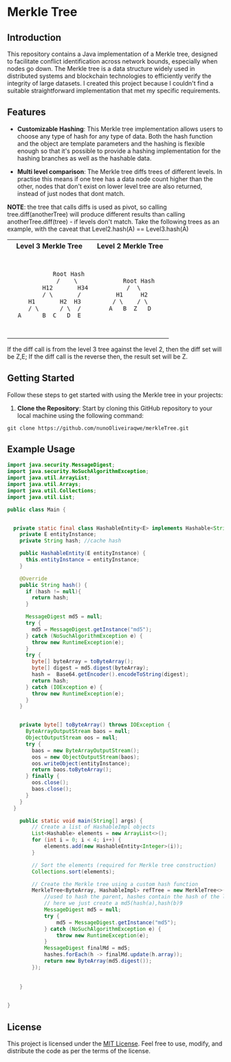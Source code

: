 # Merkle Tree 


## Introduction

This repository contains a Java implementation of a Merkle tree, designed to facilitate conflict identification across network bounds, especially when nodes go down. 
The Merkle tree is a data structure widely used in distributed systems and blockchain technologies to efficiently verify the integrity of large datasets. 
I created this project because I couldn't find a suitable straightforward implementation that met my specific requirements.

## Features

- **Customizable Hashing**: This Merkle tree implementation allows users to choose any type of hash for any type of data. Both the hash function and the object are template parameters and the hashing is flexible enough so that it's possible to provide a hashing implementation for the hashing branches as well as the hashable data.

- **Multi level comparison**: The Merkle tree diffs trees of different levels. In practise this means if one tree has a data node count higher than the other, nodes that don't exist on lower level tree are also returned, instead of just nodes that dont match.
  

 **NOTE**: the tree that calls diffs is used as pivot, so calling  tree.diff(anotherTree) will produce different results than calling anotherTree.diff(tree) 
    - if levels don't match. Take the following trees as an example, with the caveat that Level2.hash(A) == Level3.hash(A)

<table>
<tr>
<th>Level 3 Merkle Tree</th>
<th>Level 2 Merkle Tree</th>
</tr>
<tr>
<td>
<pre>

                Root Hash
                 /    \
             H12       H34
             / \       / 
         H1       H2  H3  
         / \      / \  / 
      A      B  C   D  E 
</pre>
</td>
<td>
<pre>

            Root Hash
             /  \       
          H1     H2   
         / \    / \  
        A   B  Z   D 
</pre>
</td>
</tr>
</table>

If the diff call is from the level 3 tree against the level 2, then the diff set will be Z,E; If the diff call is the reverse
then, the result set will be Z. 


## Getting Started

Follow these steps to get started with using the Merkle tree in your projects:

1. **Clone the Repository**: Start by cloning this GitHub repository to your local machine using the following command:

```
git clone https://github.com/nunoOliveiraqwe/merkleTree.git
```


## Example Usage

```java
import java.security.MessageDigest;
import java.security.NoSuchAlgorithmException;
import java.util.ArrayList;
import java.util.Arrays;
import java.util.Collections;
import java.util.List;

public class Main {


  private static final class HashableEntity<E> implements Hashable<String> {
    private E entityInstance;
    private String hash; //cache hash

    public HashableEntity(E entityInstance) {
      this.entityInstance = entityInstance;
    }

    @Override
    public String hash() {
      if (hash != null){
        return hash;
      }

      MessageDigest md5 = null;
      try {
        md5 = MessageDigest.getInstance("md5");
      } catch (NoSuchAlgorithmException e) {
        throw new RuntimeException(e);
      }
      try {
        byte[] byteArray = toByteArray();
        byte[] digest = md5.digest(byteArray);
        hash =  Base64.getEncoder().encodeToString(digest);
        return hash;
      } catch (IOException e) {
        throw new RuntimeException(e);
      }
    }


    private byte[] toByteArray() throws IOException {
      ByteArrayOutputStream baos = null;
      ObjectOutputStream oos = null;
      try {
        baos = new ByteArrayOutputStream();
        oos = new ObjectOutputStream(baos);
        oos.writeObject(entityInstance);
        return baos.toByteArray();
      } finally {
        oos.close();
        baos.close();
      }
    }
  }

    public static void main(String[] args) {
        // Create a list of HashableImpl objects
        List<Hashable> elements = new ArrayList<>();
        for (int i = 0; i < 4; i++) {
            elements.add(new HashableEntity<Integer>(i));
        }

        // Sort the elements (required for Merkle tree construction)
        Collections.sort(elements);

        // Create the Merkle tree using a custom hash function
        MerkleTree<ByteArray, HashableImpl> refTree = new MerkleTree<>(elements, hashes -> {
            //used to hash the parent, hashes contain the hash of the left and right child
            // here we just create a md5(hash(a),hash(b)9
            MessageDigest md5 = null;
            try {
                md5 = MessageDigest.getInstance("md5");
            } catch (NoSuchAlgorithmException e) {
                throw new RuntimeException(e);
            }
            MessageDigest finalMd = md5;
            hashes.forEach(h -> finalMd.update(h.array));
            return new ByteArray(md5.digest());
        });
        
        
    }
    

}
```


## License
This project is licensed under the [MIT License](https://opensource.org/license/mit/). Feel free to use, modify, and distribute the code as per the terms of the license.

